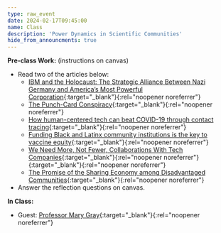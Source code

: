 ```yaml
---
type: raw_event
date: 2024-02-17T09:45:00
name: Class
description: 'Power Dynamics in Scientific Communities'
hide_from_announcments: true
---
```


**Pre-class Work:** (instructions on canvas)
* Read two of the articles below:
  * [IBM and the Holocaust: The Strategic Alliance Between Nazi Germany and America’s Most Powerful Corporation](https://archive.nytimes.com/www.nytimes.com/books/first/b/black-ibm.html){:target="_blank"}{:rel="noopener noreferrer"}
  * [The Punch-Card Conspiracy](https://archive.nytimes.com/www.nytimes.com/books/01/03/18/reviews/010318.18schoent.html){:target="_blank"}{:rel="noopener noreferrer"}
  * [How human-centered tech can beat COVID-19 through contact tracing](https://thehill.com/opinion/technology/493648-how-human-centered-technology-can-beat-covid-19-through-contact-tracing){:target="_blank"}{:rel="noopener noreferrer"}
  * [Funding Black and Latinx community institutions is the key to vaccine equity](https://thehill.com/opinion/healthcare/544866-funding-black-and-latinx-community-institutions-is-the-key-to-vaccine){:target="_blank"}{:rel="noopener noreferrer"}
  * [We Need More, Not Fewer, Collaborations With Tech Companies](https://www.chronicle.com/article/we-need-more-not-fewer-collaborations-with-tech-companies/){:target="_blank"}{:rel="noopener noreferrer"}{:target="_blank"}{:rel="noopener noreferrer"}
  * [The Promise of the Sharing Economy among Disadvantaged Communities](https://dl.acm.org/doi/10.1145/2702123.2702189){:target="_blank"}{:rel="noopener noreferrer"}
* Answer the reflection questions on canvas.

**In Class:** 
* Guest: [Professor Mary Gray](https://marylgray.org/){:target="_blank"}{:rel="noopener noreferrer"}
